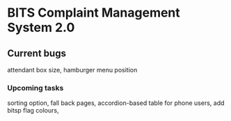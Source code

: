 # BITS Complaint Management System 2.0

## Current bugs 
attendant box size, hamburger menu position

### Upcoming tasks
sorting option, fall back pages, accordion-based table for phone users, add bitsp flag colours,
